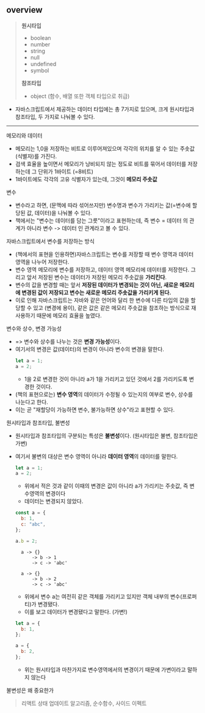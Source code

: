 ## overview

> **원시타입**
>
> - boolean
> - number
> - string
> - null
> - undefined
> - symbol
>
> **참조타입**
>
> - object (함수, 배열 또한 객체 타입으로 취급)

- 자바스크립트에서 제공하는 데이터 타입에는 총 7가지로 있으며, 크게 원시타입과 참조타입, 두 가지로 나눠볼 수 있다.

---

메모리와 데이터

- 메모리는 1,0을 저장하는 비트로 이루어져있으며 각각의 위치를 알 수 있는 주솟값(식별자)를 가진다.
- 검색 효율을 높이면서 메모리가 낭비되지 않는 정도로 비트를 묶어서 데이터를 저장하는데 그 단위가 1바이트 (=8비트)
- 1바이트에도 각각의 고유 식별자가 있는데, 그것이 **메모리 주솟값**

변수

- 변수라고 하면, (문맥에 따라 섞어쓰지만) 변수명과 변수가 가리키는 값(=변수에 할당된 값, 데이터)을 나눠볼 수 있다.
- 책에서는 "변수는 데이터를 담는 그릇"이라고 표현하는데, 즉 변수 = 데이터 의 관계가 아니라 변수 -> 데이터 인 관계라고 볼 수 있다.

자바스크립트에서 변수를 저장하는 방식

- (책에서의 표현을 인용하면)자바스크립트는 변수를 저장할 때 변수 영역과 데이터 영역을 나누어 저장한다.
- 변수 영역 메모리에 변수를 저장하고, 데이터 영역 메모리에 데이터를 저장한다. 그리고 앞서 저장된 변수는 데이터가 저장된 메모리 주솟값을 **가리킨다**.
- 변수의 값을 변경할 때는 앞서 **저장된 데이터가 변경되는 것이 아닌, 새로운 메모리에 변경된 값이 저장되고 변수는 새로운 메모리 주솟값을 가리키게 된다.**
- 이로 인해 자바스크립트는 자바와 같은 언어와 달리 한 변수에 다른 타입의 값을 할당할 수 있고 (변경에 용이), 같은 값은 같은 메모리 주솟값을 참조하는 방식으로 재사용하기 때문에 메모리 효율을 높였다.

변수와 상수, 변경 가능성

- => 변수와 상수를 나누는 것은 **변경 가능성**이다.
- 여기서의 변경은 값(데이터)의 변경이 아니라 변수의 변경을 말한다.
  ```js
  let a = 1;
  a = 2;
  ```
  - 1을 2로 변경한 것이 아니라 a가 1을 가리키고 있던 것에서 2를 가리키도록 변경한 것이다.
- (책의 표현으로는) **변수 영역**의 데이터가 수정될 수 있는지의 여부로 변수, 상수를 나눈다고 한다.
- 이는 곧 "재할당이 가능하면 변수, 불가능하면 상수"라고 표현할 수 있다.

원시타입과 참조타입, 불변성

- 원시타입과 참조타입의 구분되는 특성은 **불변성**이다. (원시타입은 불변, 참조타입은 가변)
- 여기서 불변의 대상은 변수 영역이 아니라 **데이터 영역**의 데이터를 말한다.

  ```js
  let a = 1;
  a = 2;
  ```

  - 위에서 적은 것과 같이 이때의 변경은 값이 아니라 a가 가리키는 주솟값, 즉 변수영역의 변경이다
  - 데이터는 변경되지 않았다.

  ```js
  const a = {
    b: 1,
    c: "abc",
  };

  a.b = 2;
  ```

  ```
    a -> {}
        -> b -> 1
        -> c -> 'abc'

    a -> {}
        -> b -> 2
        -> c -> 'abc'
  ```

  - 위에서 변수 a는 여전히 같은 객체를 가리키고 있지만 객체 내부의 변수(프로퍼티)가 변경됐다.
  - 이를 보고 데이터가 변경됐다고 말한다. (가변!)

  ```js
  let a = {
    b: 1,
  };

  a = {
    b: 2,
  };
  ```

  - 위는 원시타입과 마찬가지로 변수영역에서의 변경이기 때문에 가변이라고 말하지 않는다

불변성은 왜 중요한가

> 리액트 상태 업데이트 알고리즘, 순수함수, 사이드 이펙트

